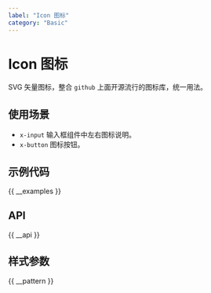 ```yaml
---
label: "Icon 图标"
category: "Basic"
---
```


# Icon 图标

SVG 矢量图标，整合 `github` 上面开源流行的图标库，统一用法。

## 使用场景

-   `x-input` 输入框组件中左右图标说明。
-   `x-button` 图标按钮。

## 示例代码

{{ __examples }}

## API

{{ __api }}

## 样式参数

{{ __pattern }}
